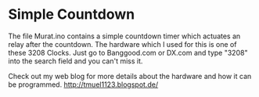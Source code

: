 Simple Countdown
===========

The file Murat.ino contains a simple countdown timer which actuates an relay after the countdown.
The hardware which I used for this is one of these 3208 Clocks. Just go to Banggood.com or DX.com and type "3208" into the search field and you can't miss it.

Check out my web blog for more details about the hardware and how it can be programmed.
http://tmuel1123.blogspot.de/
